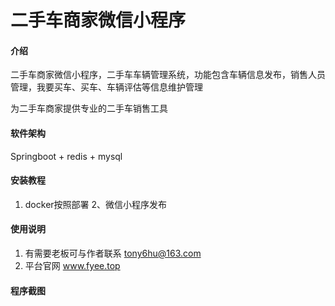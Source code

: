 # 二手车商家微信小程序

#### 介绍
二手车商家微信小程序，二手车车辆管理系统，功能包含车辆信息发布，销售人员管理，我要买车、买车、车辆评估等信息维护管理

为二手车商家提供专业的二手车销售工具

#### 软件架构
Springboot + redis + mysql


#### 安装教程

1. docker按照部署
2、微信小程序发布

#### 使用说明

1.  有需要老板可与作者联系 tony6hu@163.com
2.  平台官网  www.fyee.top


#### 程序截图